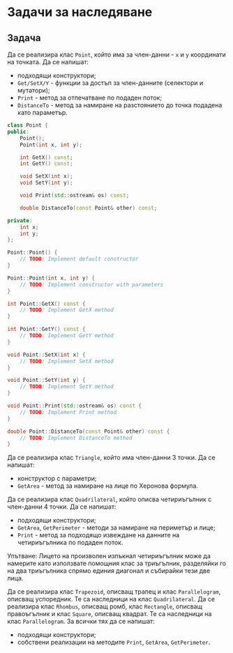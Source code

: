 # Задачи за наследяване

## Задача 
Да се реализира клас `Point`, който има за член-данни - `x` и `y` координати на точката.
Да се напишат: 
- подходящи конструктори;
- `Get/SetX/Y` - функции за достъп за член-данните (селектори и мутатори);
- `Print` - метод за отпечатване по подаден поток;
- `DistanceTo` - метод за намиране на разстоянието до точка подадена като параметър.

```cpp
class Point {
public:
    Point();
    Point(int x, int y);

    int GetX() const;
    int GetY() const;

    void SetX(int x);
    void SetY(int y);

    void Print(std::ostream& os) const;

    double DistanceTo(const Point& other) const;

private:
    int x; 
    int y; 
};

Point::Point() {
    // TODO: Implement default constructor
}

Point::Point(int x, int y) {
    // TODO: Implement constructor with parameters
}

int Point::GetX() const {
    // TODO: Implement GetX method
}

int Point::GetY() const {
    // TODO: Implement GetY method
}

void Point::SetX(int x) {
    // TODO: Implement SetX method
}

void Point::SetY(int y) {
    // TODO: Implement SetY method
}

void Point::Print(std::ostream& os) const {
    // TODO: Implement Print method
}

double Point::DistanceTo(const Point& other) const {
    // TODO: Implement DistanceTo method
}
```

Да се реализира клас `Triangle`, който има член-данни 3 точки.
Да се напишат:
- конструктор с параметри;
- `GetArea` - метод за намиране на лице по Херонова формула.

Да се реализира клас `Quadrilateral`, който описва четириъгълник с член-данни 4 точки.
Да се напишат: 
- подходящи конструктори;
- `GetArea`, `GetPerimeter` - методи за намиране на периметър и лице;
- `Print` - метод за подходящо извеждане на данните на четириъгълника по подаден поток. 

Упътване: Лицето на произволен изпъкнал четириъгълник може да намерите като използвате помощния клас за триъгълник, разделяйки го на два триъгълника спрямо единия диагонал и събирайки тези две лица.

Да се реализира клас `Trapezoid`, описващ трапец и клас `Parallelogram`, описващ успоредник. Те са наследници на клас `Quadrilateral`. 
Да се реализира клас `Rhombus`, описващ ромб, клас `Rectangle`, описващ правоъгълник и клас `Square`, описващ квадрат. Те са наследници на клас `Parallelogram`. 
За всички тях да се напишат: 
- подходящи конструктори;
- собствени реализации на методите `Print`, `GetArea`, `GetPerimeter`.
